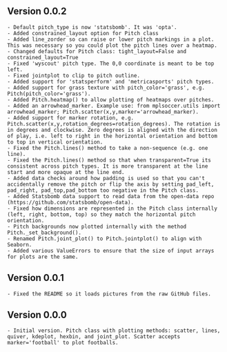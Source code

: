 Version 0.0.2
-----------
    - Default pitch_type is now 'statsbomb'. It was 'opta'.
    - Added constrained_layout option for Pitch class
    - Added line_zorder so can raise or lower pitch markings in a plot. This was necessary so you could plot the pitch lines over a heatmap.
    - Changed defaults for Pitch class: tight_layout=False and constrained_layout=True
    - Fixed 'wyscout' pitch type. The 0,0 coordinate is meant to be top left.
    - Fixed jointplot to clip to pitch outline.
    - Added support for 'statsperform' and 'metricasports' pitch types.
    - Added support for grass texture with pitch_color='grass', e.g. Pitch(pitch_color='grass').
    - Added Pitch.heatmap() to allow plotting of heatmaps over pitches.
    - Added an arrowhead_marker. Example use: from mplsoccer.utils import arrowhead_marker; Pitch.scatter(x,y,marker='arrowhead_marker).
    - Added support for marker rotation, e.g. Pitch.scatter(x,y,rotation_degrees=rotation_degrees). The rotation is in degrees and clockwise. Zero degrees is aligned with the direction of play, i.e. left to right in the horizontal orientation and bottom to top in vertical orientation.
    - Fixed the Pitch.lines() method to take a non-sequence (e.g. one line).
    - Fixed the Pitch.lines() method so that when transparent=True its consistent across pitch types. It is more transparent at the line start and more opaque at the line end.
    - Added data checks around how padding is used so that you can't accidentally remove the pitch or flip the axis by setting pad_left, pad_right, pad_top,pad_bottom too negative in the Pitch class.
    - Added Statsbomb data support to read data from the open-data repo (https://github.com/statsbomb/open-data).
    - Fixed how dimensions are represented in the Pitch class internally (left, right, bottom, top) so they match the horizontal pitch orientation.
    - Pitch backgrounds now plotted internally with the method Pitch._set_background().
    - Renamed Pitch.joint_plot() to Pitch.jointplot() to align with Seaborn.
    - Added various ValueErrors to ensure that the size of input arrays for plots are the same.

Version 0.0.1
-----------
    - Fixed the README so it loads pictures from the raw GitHub files.
    
Version 0.0.0
-----------

    - Initial version. Pitch class with plotting methods: scatter, lines, quiver, kdeplot, hexbin, and joint_plot. Scatter accepts marker='football' to plot footballs.

